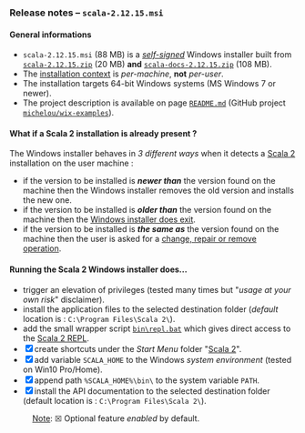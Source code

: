 ### Release notes &ndash; `scala-2.12.15.msi`

#### General informations
- `scala-2.12.15.msi` (88 MB) is a [*self-signed*](https://en.wikipedia.org/wiki/Self-signed_certificate) Windows installer built from [`scala-2.12.15.zip`](https://scala-lang.org/files/archive/) (20 MB) **and** [`scala-docs-2.12.15.zip`](https://scala-lang.org/files/archive/) (108 MB).
- The [installation context](https://docs.microsoft.com/en-us/windows/win32/msi/installation-context) is *per-machine*, **not** *per-user*.
- The installation targets 64-bit Windows systems (MS Windows 7 or newer).
- The project description is available on page [`README.md`](../../scala2-examples/README.md) (GitHub project [`michelou/wix-examples`](https://github.com/michelou/wix-examples)).

#### What if a Scala 2 installation is already present ?
The Windows installer behaves in *3 different ways* when it detects a [Scala 2](https://www.scala-lang.org/) installation on the user machine :
- if the version to be installed is ***newer than*** the version found on the machine then the Windows installer removes the old version and installs the new one.
- if the version to be installed is ***older than*** the version found on the machine then the [Windows installer does exit](../../scala2-examples/images/Scala2Features_LaterAlreadyInstalled.png).
- if the version to be installed is ***the same as*** the version found on the machine then the user is asked for a [change, repair or remove operation](../../scala2-examples/images/Scala2Features_ChangeOrRepair.png).

#### Running the Scala 2 Windows installer does...
- trigger an elevation of privileges (tested many times but "*usage at your own risk*" disclaimer).
- install the application files to the selected destination folder (*default* location is : `C:\Program Files\Scala 2\`).
- add the small wrapper script [`bin\repl.bat`](../../scala2-examples/Scala2First/src/resources/repl.bat) which gives direct access to the [Scala 2 REPL](../../scala2-examples/images/Scala2First_REPL.png).
- &#9746; create shortcuts under the *Start Menu* folder "[Scala 2](../../scala2-examples/images/Scala2First_StartMenu.png)".
- &#9746; add variable `SCALA_HOME` to the Windows *system environment* (tested on Win10 Pro/Home).
- &#9746; append path `%SCALA_HOME%\bin\` to the system variable `PATH`.
- &#9746; install the API documentation to the selected destination folder (default location is : `C:\Program Files\Scala 2\`).

<dl><dd><u>Note</u>: &#9746; Optional feature <i>enabled</i> by default.</dd></dl>
